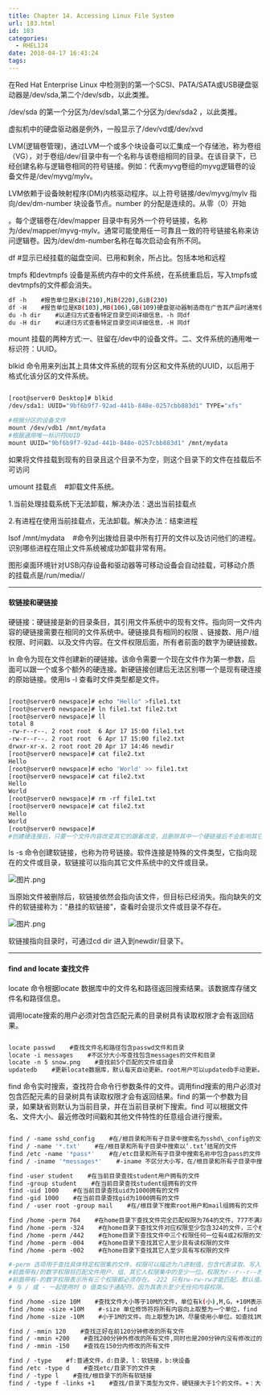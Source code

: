 ```yaml
---
title: Chapter 14. Accessing Linux File System
url: 183.html
id: 183
categories:
  - RHEL124
date: 2018-04-17 16:43:24
tags:
---
```


在Red Hat Enterprise Linux 中检测到的第一个SCSI、PATA/SATA或USB硬盘驱动器是/dev/sda,第二个/dev/sdb，以此类推。

/dev/sda 的第一个分区为/dev/sda1,第二个分区为/dev/sda2 ，以此类推。

虚拟机中的硬盘驱动器是例外，一般显示了/dev/vd<letter>或/dev/xvd<letter>

LVM(逻辑卷管理)，通过LVM一个或多个块设备可以汇集成一个存储池，称为卷组（VG），对于卷组/dev/目录中有一个名称与该卷组相同的目录。在该目录下，已经创建名称与逻辑卷相同的符号链接。例如：代表myvg卷组的myvg逻辑卷的设备文件是/dev/myvg/mylv。

LVM依赖于设备映射程序(DM)内核驱动程序。以上符号链接/dev/myvg/mylv 指向/dev/dm-number 块设备节点。number 的分配是连续的。从零（0）开始  

。每个逻辑卷在/dev/mapper 目录中有另外一个符号链接，名称为/dev/mapper/myvg-mylv。通常可能使用任一可靠且一致的符号链接名称来访问逻辑卷。因为/dev/dm-number名称在每次启动会有所不同。

df #显示已经挂载的磁盘空间、已用和剩余，所占比。包括本地和远程

tmpfs 和devtmpfs 设备是系统内存中的文件系统，在系统重启后，写入tmpfs或devtmpfs的文件都会消失。
```sh
df -h    #报告单位是KiB(210),MiB(220),GiB(230)
df -H    #报告单位是KB(103),MB(106),GB(109)硬盘驱动器制造商在广告其产品时通常使用SI单位。
du -h dir    #以递归方式查看特定目录空间详细信息，-h 同df
du -H dir    #以递归方式查看特定目录空间详细信息，-H 同df
```
mount 挂载的两种方式:一、驻留在/dev中的设备文件。二、文件系统的通用唯一标识符：UUID。

blkid 命令用来列出其上具体文件系统的现有分区和文件系统的UUID，以后用于格式化该分区的文件系统。  

```sh

[root@server0 Desktop]# blkid
/dev/sda1: UUID="9bf6b9f7-92ad-441b-848e-0257cbb883d1" TYPE="xfs"

#根据分区的设备文件
mount /dev/vdb1 /mnt/mydata
#根据通用唯一标识符UUID
mount UUID="9bf6b9f7-92ad-441b-848e-0257cbb883d1" /mnt/mydata

```
如果将文件挂载到现有的目录且这个目录不为空，则这个目录下的文件在挂载后不可访问

umount 挂载点    #卸载文件系统。

1.当前处理挂载系统下无法卸载，解决办法：退出当前挂载点  

2.有进程在使用当前挂载点，无法卸载。解决办法：结束进程

lsof /mnt/mydata    #命令列出拨给目录中所有打开的文件以及访问他们的进程。识别哪些进程在阻止文件系统被成功卸载非常有用。

图形桌面环境针对USB闪存设备和驱动器等可移动设备会自动挂载，可移动介质的挂载点是/run/media/<user>/<label>

* * *

#### 软链接和硬链接

硬链接：硬链接是新的目录条目，其引用文件系统中的现有文件。指向同一文件内容的硬链接需要在相同的文件系统中。硬链接具有相同的权限 、链接数、用户/组权限、时间戳、以及文件内容。在文件权限后面，所有者前面的数字为硬链接数。  

ln 命令为现在文件创建新的硬链接。该命令需要一个现在文件作为第一参数，后面可以跟一个或多个额外的硬连接。新硬链接创建后无法区别哪一个是现有硬连接的原始链接。使用ls -l 查看时文件类型都是文件。  

```sh

[root@server0 newspace]# echo "Hello" >file1.txt
[root@server0 newspace]# ln file1.txt file2.txt
[root@server0 newspace]# ll
total 8
-rw-r--r--. 2 root root  6 Apr 17 15:00 file1.txt
-rw-r--r--. 2 root root  6 Apr 17 15:00 file2.txt
drwxr-xr-x. 2 root root 20 Apr 17 14:46 newdir
[root@server0 newspace]# cat file2.txt 
Hello
[root@server0 newspace]# echo 'World' >> file1.txt 
[root@server0 newspace]# cat file2.txt 
Hello
World
[root@server0 newspace]# rm -rf file1.txt 
[root@server0 newspace]# cat file2.txt 
Hello
World
[root@server0 newspace]# 
#创建硬连接后，只要一个文件内容改变其它的跟着改变，且删除其中一个硬链接后不会影响其它链接，内容依然可用。

```
ls -s 命令创建软链接，也称为符号链接。软件连接是特殊的文件类型，它指向现在的文件或目录，软链接可以指向其它文件系统中的文件或目录。

![图片.png](1523949252627674.png)

当原始文件被删除后，软链接依然会指向该文件，但目标已经消失。指向缺失的文件的软链接称为：“悬挂的软链接”，查看时会提示文件或目录不存在。

![图片.png](1523949409259777.png)  

软链接指向目录时，可通过cd dir 进入到newdir/目录下。

* * *

#### find and locate 查找文件  

locate 命令根据locate 数据库中的文件名和路径返回搜索结果。该数据库存储文件名和路径信息。

调用locate搜索的用户必须对包含匹配元素的目录树具有读取权限才会有返回结果。

```sh

locate passwd    #查找文件名和路径包含passwd文件和目录
locate -i messages    #不区分大小写查找包含messages的文件和目录
locate -n 5 snow.png    #查找前5个匹配的文件或目录
updatedb    #更新locate数据库，默认每天自动更新。root用户可以updatedb手动更新。

```
find 命令实时搜索，查找符合命令行参数条件的文件。调用find搜索的用户必须对包含匹配元素的目录树具有读取权限才会有返回结果。find 的第一个参数为目录，如果缺省则默认为当前目录，并在当前目录树下搜索。find 可以根据文件名、文件大小、最近修改时间戳和其他文件特性的任意组合进行搜索。

```sh

find / -name sshd_config    #在/根目录和所有子目录中搜索名为sshd\_config的文件
find / -name '*.txt'    #在/根目录和所有子目录中搜索以‘.txt’结尾的文件
find /etc -name '*pass*'    #在/etc目录和所有子目录中搜索名称中包含pass的文件
find / -iname '*messages*'    #-iname 不区分大小写，在/根目录和所有子目录中搜索名称中包含‘messages’的文件  

find -user student    #在当前目录查找student用户拥有的文件
find -group student    #在当前目录查找student组拥有的文件
find -uid 1000    #在当前目录查找uid为1000拥有的文件
find -gid 1000    #在当前目录查找gid为1000拥有的文件
find / -user root -group mail    #在/根目录下搜索root用户和mail组拥有的文件（同时）

find /home -perm 764    #在home目录下查找文件完全匹配权限为764的文件，777不满足
find /home -perm -324    #在home目录下查找文件对应权限至少包含324的文件，三个权限位置对应满足。
find /home -perm /442    #在home目录下查找文件中三个权限任何一位有4或2权限的文件
find /home -perm -004    #在home目录下查找其它人至少具有读权限的文件
find /home -perm -002    #在home目录下查找其它人至少具有写权限的文件

#-perm 选项用于查找具体特定权限集的文件，权限可以描述为八进制值，包含代表读取、写入和执行的4、2和1的某些组合，权限前面可以加上/或-符号。
#前面带有/的数字权限将匹配文件用户、组、其它人权限集中的至少一位。权限为r--r--r--的文件并不匹配/222，rw-r--r--的文件才匹配。即大于或等于其它中一位即为匹配。
#前面带有-的数字权限表示所有三个权限都必须存在。-222 只有rw-rw-rw才能匹配。默认值。
# 与 / 或 - 一起使用时 0 值类似于通配符。因为其表示至少无任何内容权限。

find /home -size 10M    #查找文件大小等于10M的文件，单位有k(小),M,G，+10M表示大于，-10M表示小于。
find /home -size +10M    #-size 单位修饰符将所有内容向上取整为一个单位，find -size 1M 将显示
find /home -size -10M    #小于1M的文件。向上取整为1M，尽量使用小单位。如查找1M文件使用或1024k

find / -mmin 120    #查找正好在前120分钟修改的所有文件
find / -mmin +200    #查找200分钟外修改的所有文件,同时也是200分钟内没有修改过的
find / -mmin -150    #查找在150分内修改的所有文件

find / -type    #f:普通文件，d:目录，l：软链接，b:块设备
find /etc -type d    #查找etc/目录下的文件夹
find / -type l    #查找/根目录下的所有软链接
find / -type f -links +1    #查找/目录下类型为文件，硬链接大于1个的文件。+：大于，-：小于

```
